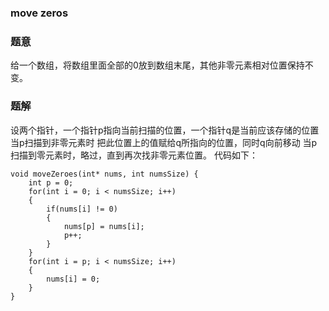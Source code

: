 ### move zeros
### 题意
给一个数组，将数组里面全部的0放到数组末尾，其他非零元素相对位置保持不变。
### 题解
设两个指针，一个指针p指向当前扫描的位置，一个指针q是当前应该存储的位置
当p扫描到非零元素时 把此位置上的值赋给q所指向的位置，同时q向前移动
当p扫描到零元素时，略过，直到再次找非零元素位置。
代码如下：

    void moveZeroes(int* nums, int numsSize) {
    	int p = 0;
    	for(int i = 0; i < numsSize; i++)
    	{
        	if(nums[i] != 0)
       		{
            	nums[p] = nums[i];
            	p++;
        	}
    	}
    	for(int i = p; i < numsSize; i++)
    	{
        	nums[i] = 0;
    	}
	}
